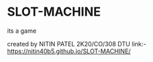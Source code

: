 # SLOT-MACHINE
its a game

created by NITIN PATEL 2K20/CO/308 DTU
link:-
https://nitin40b5.github.io/SLOT-MACHINE/
